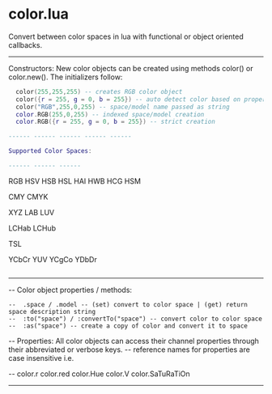 color.lua
===============

Convert between color spaces in lua with functional or object oriented callbacks.

------ ------ ------ ------ ------

Constructors: New color objects can be created using methods color() or color.new(). The initializers follow:

```lua
  color(255,255,255) -- creates RGB color object
  color({r = 255, g = 0, b = 255}) -- auto detect color based on properties
  color("RGB",255,0,255) -- space/model name passed as string       
  color.RGB(255,0,255) -- indexed space/model creation
  color.RGB({r = 255, g = 0, b = 255}) -- strict creation

------ ------ ------ ------ ------

Supported Color Spaces:

------ ------ ------ 

```
RGB
HSV
HSB
HSL
HAI
HWB
HCG
HSM

CMY
CMYK

XYZ
LAB
LUV

LCHab
LCHub

TSL

YCbCr
YUV
YCgCo
YDbDr
```

```
--------------- --------------- --------------- --------------- ---------------

-- Color object properties / methods:
```
--  .space / .model -- (set) convert to color space | (get) return space description string
--  :to("space") / :convertTo("space") -- convert color to color space 
--  :as("space") -- create a copy of color and convert it to space
```
-- Properties: All color objects can access their channel properties through their abbreviated or verbose keys.
--  reference names for properties are case insensitive i.e.

--   color.r  color.red  color.Hue  color.V  color.SaTuRaTiOn

--------------- --------------- --------------- --------------- ---------------
